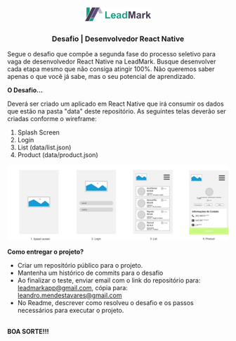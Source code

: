 <h1 align="center">
    <img alt="leadmark" src="./img/logo-leadmark-full.png" width="150px" />
</h1>

<h3 align="center">
  Desafio | Desenvolvedor React Native
</h3>

Segue o desafio que compõe a segunda fase do processo seletivo para vaga de desenvolvedor React Native na LeadMark. Busque desenvolver cada etapa mesmo que não consiga atingir 100%. Não queremos saber apenas o que você já sabe, mas o seu potencial de aprendizado.

<strong>O Desafio...</strong>

Deverá ser criado um aplicado em React Native que irá consumir os dados que estão na pasta "data" deste repositório. As seguintes telas deverão ser criadas conforme o wireframe:

1. Splash Screen
2. Login
3. List (data/list.json)
4. Product (data/product.json)

<p>
    <img alt="wireframe" src="./wireframe/app-leadmark.png" />
</p>

<strong>Como entregar o projeto?</strong>

* Criar um repositório público para o projeto.
* Mantenha um histórico de commits para o desafio
* Ao finalizar o teste, enviar email com o link do repositório para: leadmarkapp@gmail.com, cópia para: leandro.mendestavares@gmail.com
* No Readme, descrever como resolveu o desafio e os passos necessários para executar o projeto.

<br>
<strong>BOA SORTE!!!</strong>

